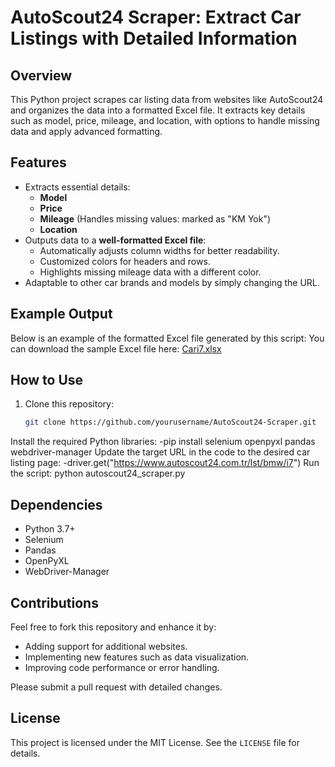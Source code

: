 # AutoScout24 Scraper: Extract Car Listings with Detailed Information
## Overview
This Python project scrapes car listing data from websites like AutoScout24 and organizes the data into a formatted Excel file. It extracts key details such as model, price, mileage, and location, with options to handle missing data and apply advanced formatting.

## Features
- Extracts essential details:
  - **Model**
  - **Price**
  - **Mileage** (Handles missing values: marked as "KM Yok")
  - **Location**
- Outputs data to a **well-formatted Excel file**:
  - Automatically adjusts column widths for better readability.
  - Customized colors for headers and rows.
  - Highlights missing mileage data with a different color.
- Adaptable to other car brands and models by simply changing the URL.
## Example Output
Below is an example of the formatted Excel file generated by this script:
You can download the sample Excel file here: [Cari7.xlsx](https://github.com/persates/Car_Take_Data/blob/main/Cari7.xlsx)


## How to Use
1. Clone this repository:
   ```bash
   git clone https://github.com/yourusername/AutoScout24-Scraper.git
  Install the required Python libraries: 
-pip install selenium openpyxl pandas webdriver-manager
Update the target URL in the code to the desired car listing page:
-driver.get("https://www.autoscout24.com.tr/lst/bmw/i7")
Run the script:
python autoscout24_scraper.py

## Dependencies
- Python 3.7+
- Selenium
- Pandas
- OpenPyXL
- WebDriver-Manager
## Contributions
Feel free to fork this repository and enhance it by:
- Adding support for additional websites.
- Implementing new features such as data visualization.
- Improving code performance or error handling.

Please submit a pull request with detailed changes.

## License
This project is licensed under the MIT License. See the `LICENSE` file for details.
